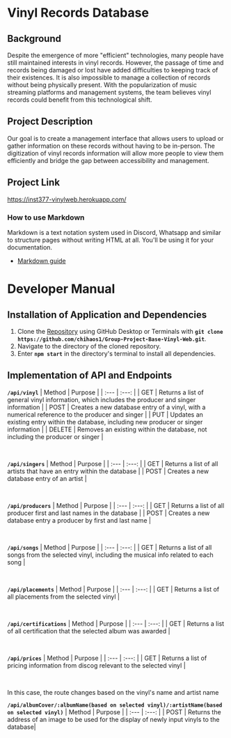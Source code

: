 # Vinyl Records Database 
## Background
Despite the emergence of more "efficient" technologies, many people have still maintained interests in vinyl records. However, the passage of time and records being damaged or lost have added difficulties to keeping track of their existences. It is also impossible to manage a collection of records without being physically present. With the popularization of music streaming platforms and management systems, the team believes vinyl records could benefit from this technological shift. 

## Project Description
Our goal is to create a management interface that allows users to upload or gather information on these records without having to be in-person. The digitization of vinyl records information will allow more people to view them efficiently and bridge the gap between accessibility and management.

## Project Link
https://inst377-vinylweb.herokuapp.com/

### How to use Markdown
Markdown is a text notation system used in Discord, Whatsapp and similar to structure pages without writing HTML at all. You'll be using it for your documentation.
* [Markdown guide](https://www.markdownguide.org/cheat-sheet/)

# Developer Manual

## Installation of Application and Dependencies
1. Clone the [Repository](https://github.com/chihaos1/Group-Project-Base-Vinyl-Web.git) using GitHub Desktop or Terminals with **`git clone https://github.com/chihaos1/Group-Project-Base-Vinyl-Web.git`**.
2. Navigate to the directory of the cloned repository. 
3. Enter **`npm start`** in the directory's terminal to install all dependencies. 

## Implementation of API and Endpoints
**`/api/vinyl`**
| Method | Purpose |
| :--- | :---: |
| GET | Returns a list of general vinyl information, which includes the producer and singer information |
| POST | Creates a new database entry of a vinyl, with a numerical reference to the producer and singer |
| PUT | Updates an existing entry within the database, including new producer or singer information |
| DELETE | Removes an existing within the database, not including the producer or singer |

<br>

**`/api/singers`**
| Method | Purpose |
| :--- | :---: |
| GET | Returns a list of all artists that have an entry within the database |
| POST | Creates a new database entry of an artist |

<br>

**`/api/producers`**
| Method | Purpose |
| :--- | :---: |
| GET | Returns a list of all producer first and last names in the database  |
| POST | Creates a new database entry a producer by first and last name |

<br>

**`/api/songs`**
| Method | Purpose |
| :--- | :---: |
| GET | Returns a list of all songs from the selected vinyl, including the musical info related to each song |

<br>

**`/api/placements`**
| Method | Purpose |
| :--- | :---: |
| GET | Returns a list of all placements from the selected vinyl  |

<br>

**`/api/certifications`**
| Method | Purpose |
| :--- | :---: |
| GET | Returns a list of all certification that the selected album was awarded |

<br>

**`/api/prices`**
| Method | Purpose |
| :--- | :---: |
| GET | Returns a list of pricing information from discog relevant to the selected vinyl  |

<br>

In this case, the route changes based on the vinyl's name and artist name

**`/api/albumCover/:albumName(based on selected vinyl)/:artistName(based on selected vinyl)`**
| Method | Purpose |
| :--- | :---: |
| POST | Returns the address of an image to be used for the display of newly input vinyls to the database|
